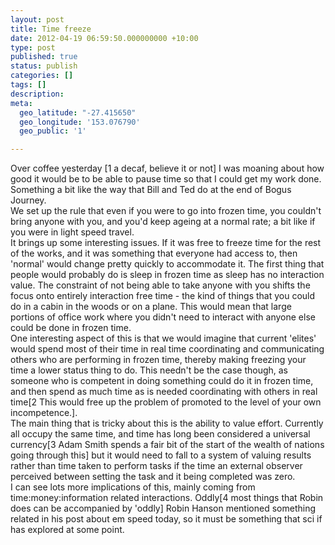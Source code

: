 ```yaml
---
layout: post
title: Time freeze
date: 2012-04-19 06:59:50.000000000 +10:00
type: post
published: true
status: publish
categories: []
tags: []
description:
meta:
  geo_latitude: "-27.415650"
  geo_longitude: '153.076790'
  geo_public: '1'

---
```

<p>Over coffee yesterday [1 a decaf, believe it or not] I was moaning about how good it would be to be able to pause time so that I could get my work done. Something a bit like the way that Bill and Ted do at the end of Bogus Journey.<br />
We set up the rule that even if you were to go into frozen time, you couldn't bring anyone with you, and you'd keep ageing at a normal rate; a bit like if you were in light speed travel.<br />
It brings up some interesting issues. If it was free to freeze time for the rest of the works, and it was something that everyone had access to, then 'normal' would change pretty quickly to accommodate it. The first thing that people would probably do is sleep in frozen time as sleep has no interaction value. The constraint of not being able to take anyone with you shifts the focus onto entirely interaction free time - the kind of things that you could do in a cabin in the woods or on a plane. This would mean that large portions of office work where you didn't need to interact with anyone else could be done in frozen time.<br />
One interesting aspect of this is that we would imagine that current 'elites' would spend most of their time in real time coordinating and communicating others who are performing in frozen time, thereby making freezing your time a lower status thing to do. This needn't be the case though, as someone who is competent in doing something could do it in frozen time, and then spend as much time as is needed coordinating with others in real time[2 This would free up the problem of promoted to the level of your own incompetence.].<br />
The main thing that is tricky about this is the ability to value effort. Currently all occupy the same time, and time has long been considered a universal currency[3 Adam Smith spends a fair bit of the start of the wealth of nations going through this] but it would need to fall to a system of valuing results rather than time taken to perform tasks if the time an external observer perceived between setting the task and it being completed was zero.<br />
I can see lots more implications of this, mainly coming from time:money:information related interactions. Oddly[4 most things that Robin does can be accompanied by 'oddly] Robin Hanson mentioned something related in his post about em speed today, so it must be something that sci if has explored at some point.</p>
